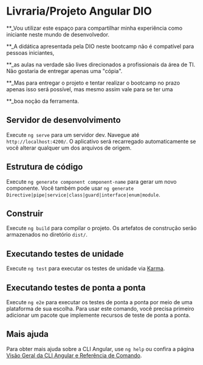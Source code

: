# Livraria/Projeto Angular DIO

 **_Vou utilizar este espaço para compartilhar minha experiência como iniciante neste mundo de desenvolvedor. 

**_A didática apresentada pela DIO neste bootcamp não é compatível para pessoas iniciantes, 

**_as aulas na verdade são lives direcionados a profissionais da área de TI. Não gostaria de entregar apenas uma "cópia". 

**_Mas para entregar o projeto e tentar realizar o bootcamp no prazo apenas isso será possível, mas mesmo assim vale para se ter uma 

**_boa noção da ferramenta.


## Servidor de desenvolvimento

Execute `ng serve` para um servidor dev. Navegue até `http://localhost:4200/`. O aplicativo será recarregado automaticamente se você alterar qualquer um dos arquivos de origem.

## Estrutura de código

Execute `ng generate component component-name` para gerar um novo componente. Você também pode usar `ng generate Directive|pipe|service|class|guard|interface|enum|module`.

## Construir

Execute `ng build` para compilar o projeto. Os artefatos de construção serão armazenados no diretório `dist/`.

## Executando testes de unidade

Execute `ng test` para executar os testes de unidade via [Karma](https://karma-runner.github.io).

## Executando testes de ponta a ponta

Execute `ng e2e` para executar os testes de ponta a ponta por meio de uma plataforma de sua escolha. Para usar este comando, você precisa primeiro adicionar um pacote que implemente recursos de teste de ponta a ponta.

## Mais ajuda

Para obter mais ajuda sobre a CLI Angular, use `ng help` ou confira a página [Visão Geral da CLI Angular e Referência de Comando](https://angular.io/cli).
